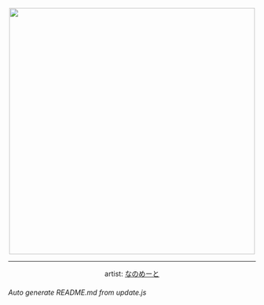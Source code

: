 
<p align="center">
  <img width="500" src="https://nekos.best/api/v2/neko/0719.png">
  <hr/>
  <center>
    artist: <a href="https://www.pixiv.net/en/artworks/97299968">なのめーと</a>
  </center>
</p>


###### Auto generate README.md from update.js

